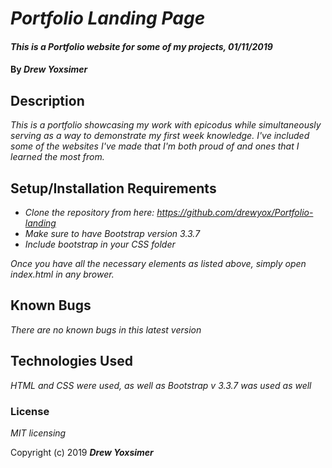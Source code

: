 # _Portfolio Landing Page_

#### _This is a Portfolio website for some of my projects, 01/11/2019_

#### By _**Drew Yoxsimer**_

## Description

_This is a portfolio showcasing my work with epicodus while simultaneously serving as a way to demonstrate my first week knowledge. I've included some of the websites I've made that I'm both proud of and ones that I learned the most from._

## Setup/Installation Requirements

* _Clone the repository from here: https://github.com/drewyox/Portfolio-landing_
* _Make sure to have Bootstrap version 3.3.7_
* _Include bootstrap in your CSS folder_

_Once you have all the necessary elements as listed above, simply open index.html in any brower._

## Known Bugs

_There are no known bugs in this latest version_

## Technologies Used

_HTML and CSS were used, as well as Bootstrap v 3.3.7 was used as well_

### License

*MIT licensing*

Copyright (c) 2019 **_Drew Yoxsimer_**
